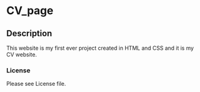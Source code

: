 # CV_page

## Description

This website is my first ever project created in HTML and CSS and it is my CV website.

### License

Please see License file.
